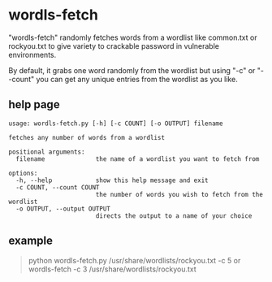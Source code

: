 # wordls-fetch
 
"wordls-fetch" randomly fetches words from a wordlist like common.txt or rockyou.txt to give variety to crackable password in vulnerable environments.

By default, it grabs one word randomly from the wordlist but using "-c" or "--count" you can get any unique entries from the wordlist as you like.

## help page
```
usage: wordls-fetch.py [-h] [-c COUNT] [-o OUTPUT] filename

fetches any number of words from a wordlist

positional arguments:
  filename              the name of a wordlist you want to fetch from

options:
  -h, --help            show this help message and exit
  -c COUNT, --count COUNT
                        the number of words you wish to fetch from the wordlist
  -o OUTPUT, --output OUTPUT
                        directs the output to a name of your choice
```

## example
> python wordls-fetch.py /usr/share/wordlists/rockyou.txt -c 5
or
> wordls-fetch -c 3 /usr/share/wordlists/rockyou.txt

